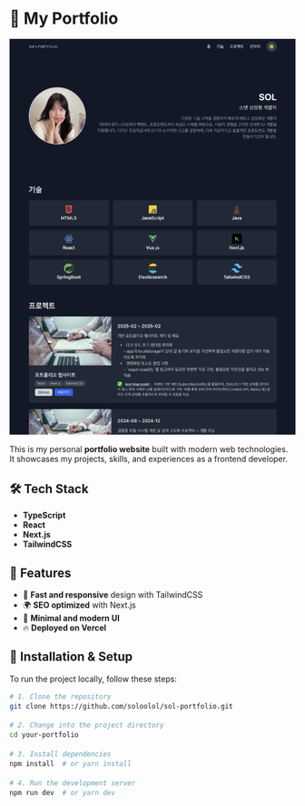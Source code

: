 # 🚀 My Portfolio

![Portfolio Preview](public/preview.png)

This is my personal **portfolio website** built with modern web technologies.  
It showcases my projects, skills, and experiences as a frontend developer.

## 🛠 Tech Stack

- **TypeScript**
- **React**
- **Next.js**
- **TailwindCSS**

## 📂 Features

- 🚀 **Fast and responsive** design with TailwindCSS
- 🌍 **SEO optimized** with Next.js
- 🎨 **Minimal and modern UI**
- 🔥 **Deployed on Vercel**

## 🔧 Installation & Setup

To run the project locally, follow these steps:

```sh
# 1. Clone the repository
git clone https://github.com/soloolol/sol-portfolio.git

# 2. Change into the project directory
cd your-portfolio

# 3. Install dependencies
npm install  # or yarn install

# 4. Run the development server
npm run dev  # or yarn dev
```
